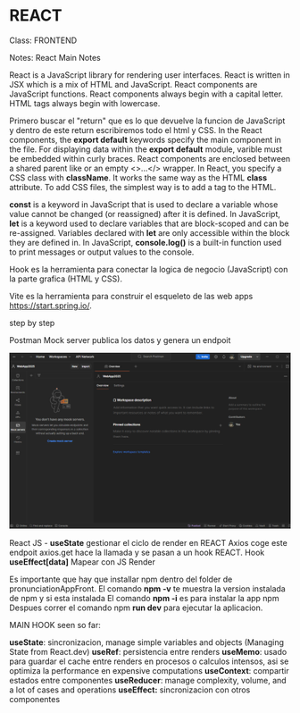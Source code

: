 # REACT

Class: FRONTEND

Notes: React Main Notes

React is a JavaScript library for rendering user interfaces. React is written in JSX which is a mix of HTML and JavaScript. React components are JavaScript functions. React components always begin with a capital letter. HTML tags always begin with lowercase.

Primero buscar el "return" que es lo que devuelve la funcion de JavaScript y dentro de este return escribiremos todo el html y CSS. In the React components, the **export default** keywords specify the main component in the file. For displaying data within the **export default** module, varible must be embedded within curly braces. React components are enclosed between a shared parent like or an empty \<\>...\</\> wrapper. In React, you specify a CSS class with **className**. It works the same way as the HTML **class** attribute. To add CSS files, the simplest way is to add a <link> tag to the HTML.

**const** is a keyword in JavaScript that is used to declare a variable whose value cannot be changed (or reassigned) after it is defined. In JavaScript, **let** is a keyword used to declare variables that are block-scoped and can be re-assigned. Variables declared with **let** are only accessible within the block they are defined in. In JavaScript, **console.log()** is a built-in function used to print messages or output values to the console.

Hook es la herramienta para conectar la logica de negocio (JavaScript) con la parte grafica (HTML y CSS).

Vite es la herramienta para construir el esqueleto de las web apps https://start.spring.io/.

step by step

Postman Mock server publica los datos y genera un endpoit

![Postman start web page](resources/images/Postman1.png)

React JS - **useState** gestionar el ciclo de render en REACT Axios coge este endpoit axios.get hace la llamada y se pasan a un hook REACT. Hook **useEffect\[data\]** Mapear con JS Render

Es importante que hay que installar npm dentro del folder de pronunciationAppFront. El comando **npm -v** te muestra la version instalada de npm y si esta instalada El comando **npm -i** es para instalar la app npm Despues correr el comando npm **run dev** para ejecutar la aplicacion.

MAIN HOOK seen so far:

**useState**: sincronizacion, manage simple variables and objects (Managing State from React.dev) **useRef**: persistencia entre renders **useMemo**: usado para guardar el cache entre renders en procesos o calculos intensos, asi se optimiza la performance en expensive computations **useContext**: compartir estados entre componentes **useReducer**: manage complexity, volume, and a lot of cases and operations **useEffect:** sincronizacion con otros componentes